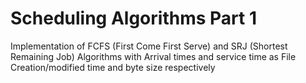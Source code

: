# Scheduling Algorithms Part 1

Implementation of FCFS (First Come First Serve) and SRJ (Shortest Remaining Job) Algorithms with Arrival times and service time as File Creation/modified time and byte size respectively
